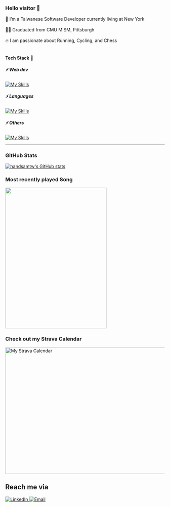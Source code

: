 
### Hello visitor 👋  

<p fontSize="12px">
🌃 I’m a Taiwanese Software Developer currently living at New York <br></br>
👨‍💻 Graduated from CMU MISM, Pittsburgh <br></br>
🔥 I am passionate about Running, Cycling, and Chess  <br></br>
</p>


#### Tech Stack 🧪   
<!-- icon: https://github.com/tandpfun/skill-icons#readme -->

<h5>⚡ Web dev </h5> 

[![My Skills](https://skillicons.dev/icons?i=react,redux,angular,nestjs,next,nodejs,express,django,flask,mysql,postgres,mongodb,dynamodb,graphql,apollo&perline=10)](https://skillicons.dev)

<h5>⚡ Languages </h5> 

[![My Skills](https://skillicons.dev/icons?i=py,js,ts,java,&perline=10)](https://skillicons.dev)

<h5>⚡ Others </h5> 

[![My Skills](https://skillicons.dev/icons?i=git,github,githubactions,figma,docker,gcp,vercel,aws,postman&perline=10)](https://skillicons.dev)

---

### GitHub Stats
[![handsamtw's GitHub stats](https://github-readme-stats.vercel.app/api?username=handsamtw&show_icons=true&theme=tokyonight)](https://github.com/anuraghazra/github-readme-stats)

### Most recently played Song
<p align="left">
  <img width="320" height="445" src="https://spotify-github-profile.vercel.app/api/view?uid=11149443188&cover_image=true&theme=default&bar_color=ff0000&bar_color_cover=true">
</p>

### Check out my Strava Calendar
<img width="800" height="400" alt="My Strava Calendar" src="https://strava-calender-api.vercel.app/calendar?uid=65b9d33be2f153d5c13d49ce&theme=Reds&sport_type=run&as_image=True"/>



## Reach me via
<p>
	<a href="https://www.linkedin.com/in/shousanliao/">
		<img alt="LinkedIn" src="https://img.shields.io/badge/LinkedIn-0077B5?style=for-the-badge&logo=linkedin&logoColor=white" />
	</a>
	<a href="mailto:samliao.work.2023@gmail.com">
		<img alt="Email" src="https://img.shields.io/badge/Gmail-D14836?style=for-the-badge&logo=gmail&logoColor=white"/>
	</a>
</p>
